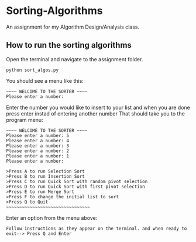 # Sorting-Algorithms
An assignment for my Algorithm Design/Analysis class.

## How to run the sorting algorithms
Open the terminal and navigate to the assignment folder.
```
python sort_algos.py
```
You should see a menu like this:
```
~~~~ WELCOME TO THE SORTER ~~~~
Please enter a number:
```
Enter the number you would like to insert to your list and when you are done press enter instad of entering another number
That should take you to the program menu:
```
~~~~ WELCOME TO THE SORTER ~~~~
Please enter a number: 5
Please enter a number: 4
Please enter a number: 3
Please enter a number: 2
Please enter a number: 1
Please enter a number: 

>Press A to run Selection Sort
>Press B to run Insertion Sort
>Press C to run Quick Sort with random pivot selection
>Press D to run Quick Sort with first pivot selection
>Press E to run Merge Sort
>Press F to change the initial list to sort
>Press Q to Quit
~~~~~~~~~~~~~~~~~~~~~~~~~~~~~~~~
```
Enter an option from the menu above:
```
Follow instructions as they appear on the terminal. and when ready to exit--> Press Q and Enter

